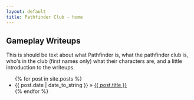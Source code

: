```yaml
---
layout: default
title: Pathfinder Club - home
---
```


Gameplay Writeups
-----------------

This is should be text about what Pathfinder is, what the pathfinder club is, who's in the club (first names only) what their characters are, and a little introduction to the writeups.

  <ul class="posts">
    {% for post in site.posts %}
      <li><span>{{ post.date | date_to_string }}</span> &raquo; <a href="{{ site.baseurl }}{{ post.url }}">{{ post.title }}</a></li>
    {% endfor %}
  </ul>
</div>
